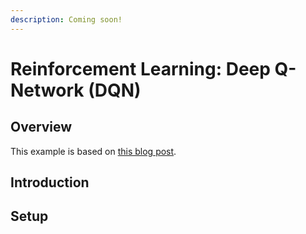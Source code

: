 ```yaml
---
description: Coming soon!
---
```


# Reinforcement Learning: Deep Q-Network \(DQN\)

## Overview

This example is based on [this blog post](https://tiewkh.github.io/blog/deepqlearning-openaitaxi/).

## Introduction

## Setup

